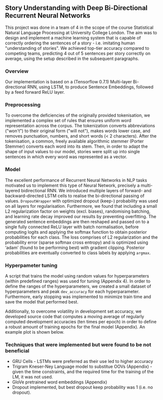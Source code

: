 ## Story Understanding with Deep Bi-Directional Recurrent Neural Networks

This project was done in a team of 4 in the scope of the course Statistical Natural Language Processing at University College London. The aim was to design and implement a machine learning system that is capable of correctly ordering the sentences of a story - i.e. imitating human "understanding of stories". We achieved top-tier accuracy compared to competing teams, predicting 4 out of 5 sentences per story correctly on average, using the setup described in the subsequent paragraphs.
</b>

### Overview

Our implementation is based on a (Tensorflow 0.7.1) Multi-layer Bi-directional RNN, using LSTM, to produce Sentence Embeddings, followed by a feed forward ReLU layer.

### Preprocessing

To overcome the deficiencies of the originally provided tokenisation, we implemented a complex set of rules that ensures uniform word representation across the corpus. The tokenization converts abbreviations ("won't") to their original form ("will not"), makes words lower case, and removes punctuation, numbers, and short words (< 2 characters). After the tokenisation, a common, freely available algorithmic stemmer (Porter Stemmer) converts each word into its stem. Then, in order to adapt the shape of input values to our model, stories were split up into single sentences in which every word was represented as a vector.

### Model

The excellent performance of Recurrent Neural Networks in NLP tasks motivated us to implement this type of Neural Network, precisely a multi-layered bidirectional RNN. We introduced multiple layers of forward- and backward-directed LSTM cells to realise the bi-directional passing of values. `DropoutWrapper` with optimized dropout (keep-) probability was used on all layers for regularisation. Furthermore, we found that including a small L2 regularization factor on weights (excl. biases), randomising batching, and learning rate decay improved our results by preventing overfitting. The generated sentence embeddings are then reshaped and passed on to a single fully connected ReLU layer with batch normalisation, before computing logits and applying the softmax function to obtain posterior probabilities for each class. The loss comprises of L2 regularization and the probability error (sparse softmax cross entropy) and is optimized using ‘adam’ (found to be performing best) with gradient clipping. Posterior probabilities are eventually converted to class labels by applying `argmax`.

### Hyperpameter tuning

A script that trains the model using random values for hyperparameters (within predefined ranges) was used for tuning (Appendix 4). In order to define the ranges of the hyperparameters, we created a small dataset of hyperparameters and peak `dev_accuracy` for each hyperparameter. Furthermore, early stopping was implemented to minimize train time and save the model that performed best.

Additionally, to overcome volatility in development set accuracy, we developed source code that computes a moving average of regularly computed development accuracies (ten times per epoch) in order to define a robust amount of training epochs for the final model (Appendix). An example plot is shown below.

### Techniques that were implemented but were found to be not beneficial

* GRU Cells - LSTMs were preferred as their use led to higher accuracy
* Trigram Kneser-Ney Language model to substitue OOVs (Appendix) - given the time constraints, and the required time for the training of the LM, it was not used.
* GloVe pretrained word embeddings (Appendix) 
* Dropout implemented, but best dropout keep probability was 1 (i.e. no dropout).
